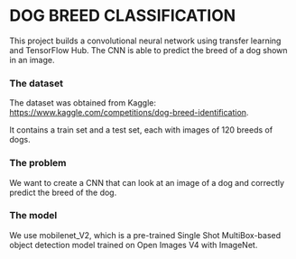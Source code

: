 # **DOG BREED CLASSIFICATION**
This project builds a convolutional neural network using transfer learning and TensorFlow Hub. The CNN is able to predict the breed of a dog shown in an image.  

### **The dataset**

The dataset was obtained from Kaggle: https://www.kaggle.com/competitions/dog-breed-identification.

It contains a train set and a test set, each with images of 120 breeds of dogs.

### **The problem**

We want to create a CNN that can look at an image of a dog and correctly predict the breed of the dog. 

### **The model**

We use mobilenet_V2, which is a pre-trained Single Shot MultiBox-based object detection model trained on Open Images V4 with ImageNet.

